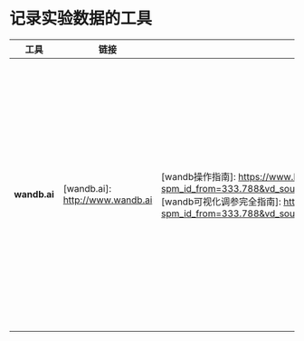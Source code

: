 # 记录实验数据的工具

|  工具   | 链接  | 使用教程| 优点|
|  ----  | ----  |  ----  | ----  |
| **wandb.ai** | [wandb.ai]: http://www.wandb.ai  |[wandb操作指南]: https://www.bilibili.com/video/BV17A41167WX/?spm_id_from=333.788&vd_source=194b3e51914a9ddf37370d8009c00511   [wandb可视化调参完全指南]: https://www.bilibili.com/video/BV1rM411Y7nZ/?spm_id_from=333.788&vd_source=194b3e51914a9ddf37370d8009c00511 | wandb 自动跟踪机器学习实验的所有重要参数、指标和结果；提供了实时的可视化仪表板；提供了团队协作功能；支持超参数优化等等|

# 
